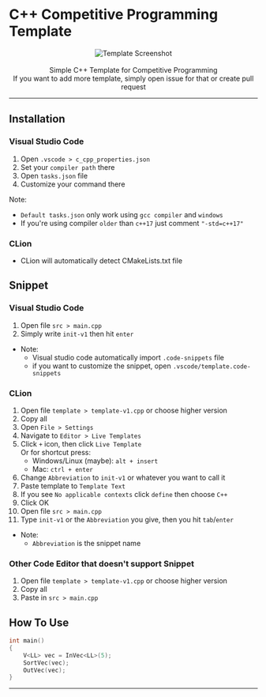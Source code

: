 # C++ Competitive Programming Template

<p align="center">
  <img alt="Template Screenshot" width="auto" height="auto" src="https://user-images.githubusercontent.com/69947442/128795187-94e99b97-1aab-476e-aa02-595f50521df7.png">
    <br>
    <br>
    <span>Simple C++ Template for Competitive Programming</span><br>
    <span>If you want to add more template, simply open issue for that or create pull request</span>
</p>

---

## Installation

### Visual Studio Code

1. Open `.vscode > c_cpp_properties.json`
2. Set your `compiler path` there
3. Open `tasks.json` file
4. Customize your command there 

Note:  
- `Default tasks.json` only work using `gcc compiler` and `windows`
- If you're using compiler `older` than `c++17` just comment `"-std=c++17"`

### CLion

- CLion will automatically detect CMakeLists.txt file

## Snippet

### Visual Studio Code
1. Open file `src > main.cpp`
2. Simply write `init-v1` then hit `enter`

- Note:  
    - Visual studio code automatically import `.code-snippets` file
    - if you want to customize the snippet, open `.vscode/template.code-snippets`

### CLion

1. Open file `template > template-v1.cpp` or choose higher version
2. Copy all
3. Open `File > Settings`
4. Navigate to `Editor > Live Templates`
5. Click `+` icon, then click `Live Template`  
Or for shortcut press:
    - Windows/Linux (maybe): `alt + insert`
    - Mac: `ctrl + enter`
6. Change `Abbreviation` to `init-v1` or whatever you want to call it
7. Paste template to `Template Text`
8. If you see `No applicable contexts` click `define` then choose `C++`
9. Click OK
10. Open file `src > main.cpp`
11. Type `init-v1` or the `Abbreviation` you give, then you hit `tab`/`enter`

- Note:
    - `Abbreviation` is the snippet name
    
### Other Code Editor that doesn't support Snippet

1. Open file `template > template-v1.cpp` or choose higher version
2. Copy all
3. Paste in `src > main.cpp`

## How To Use

```c++
int main()
{
    V<LL> vec = InVec<LL>(5);
    SortVec(vec);
    OutVec(vec);
}
```
    
---
